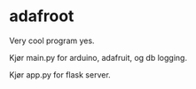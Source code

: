 # adafroot
Very cool program yes.

Kjør main.py for arduino, adafruit, og db logging.

Kjør app.py for flask server.
